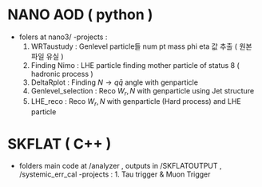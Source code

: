 #  NANO AOD ( python )
- folers at nano3/
  -projects :
    1. WRTaustudy : Genlevel particle들 num pt mass phi eta 값 추출 ( 원본 파일 유실 )
    2. Finding Nimo : LHE particle finding mother particle of status 8 ( hadronic process )
    3. DeltaRplot : Finding $N \to q \bar{q}$ angle with genparticle 
    4. Genlevel_selection : Reco ${W_{r}} , N$ with genparticle using Jet structure
    5. LHE_reco : Reco ${W_{r}} , N$ with genparticle (Hard process) and LHE particle
  
  

# SKFLAT ( C++ )
- folders main code at /analyzer , outputs in /SKFLATOUTPUT , /systemic_err_cal
    -projects :
      1. Tau trigger & Muon Trigger   
    
  
